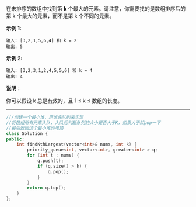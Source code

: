 在未排序的数组中找到第 **k** 个最大的元素。请注意，你需要找的是数组排序后的第 k 个最大的元素，而不是第 k 个不同的元素。

**示例 1:**

```
输入: [3,2,1,5,6,4] 和 k = 2
输出: 5
```

**示例 2:**

```
输入: [3,2,3,1,2,4,5,5,6] 和 k = 4
输出: 4
```

**说明**：

你可以假设 k 总是有效的，且 1 ≤ k ≤ 数组的长度。

------

```cpp
///创建一个最小堆，用优先队列来实现
//将数组所有元素入队，入队后判断队列的大小是否大于K，如果大于就pop一下
//最后返回这个最小堆的堆顶
class Solution {
public:
    int findKthLargest(vector<int>& nums, int k) {
        priority_queue<int, vector<int>, greater<int> > q;
        for (int t : nums) {
            q.push(t);
            if (q.size() > k) {
                q.pop();
            }
        } 
        return q.top();
    }
};
```

